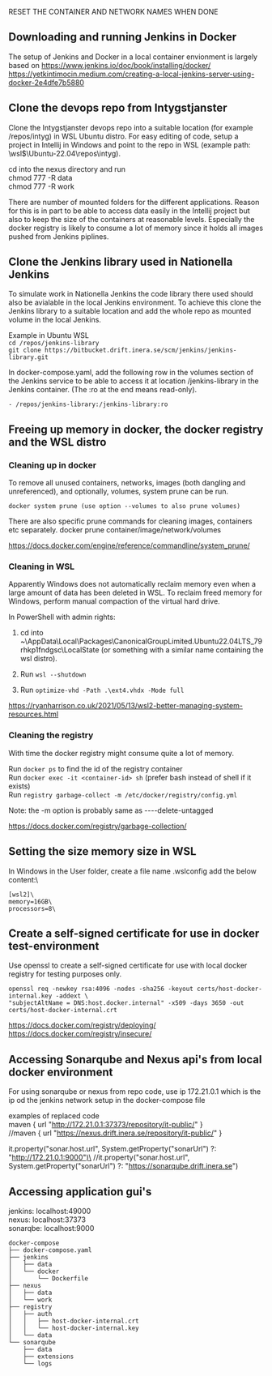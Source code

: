 RESET THE CONTAINER AND NETWORK NAMES WHEN DONE

## Downloading and running Jenkins in Docker
The setup of Jenkins and Docker in a local container envionment is largely based on
https://www.jenkins.io/doc/book/installing/docker/ \
https://yetkintimocin.medium.com/creating-a-local-jenkins-server-using-docker-2e4dfe7b5880

## Clone the devops repo from Intygstjanster
Clone the Intygstjanster devops repo into a suitable location (for example /repos/intyg) in WSL
Ubuntu distro. For easy editing of code, setup a project in Intellij in Windows and point to the
repo in WSL (example path: \\wsl$\Ubuntu-22.04\repos\intyg).

cd into the nexus directory and run\
chmod 777 -R data\
chmod 777 -R work

There are number of mounted folders for the different applications. Reason for this is in part to 
be able to access data easily in the Intellij project but also to keep the size of the containers
at reasonable levels. Especially the docker registry is likely to consume a lot of memory
since it holds all images pushed from Jenkins piplines.


## Clone the Jenkins library used in Nationella Jenkins
To simulate work in Nationella Jenkins the code library there used should also be avialable in
the local Jenkins environment. To achieve this clone the Jenkins library to a suitable
location and add the whole repo as mounted volume in the local Jenkins.

Example in Ubuntu WSL\
```cd /repos/jenkins-library```\
```git clone https://bitbucket.drift.inera.se/scm/jenkins/jenkins-library.git```

In docker-compose.yaml, add the following row in the volumes section of the Jenkins service to
be able to access it at location /jenkins-library in the Jenkins container. (The :ro at the end
means read-only).

```- /repos/jenkins-library:/jenkins-library:ro```



## Freeing up memory in docker, the docker registry and the WSL distro

### Cleaning up in docker
To remove all unused containers, networks, images (both dangling and unreferenced), and optionally,
volumes, system prune can be run.

```docker system prune (use option --volumes to also prune volumes)```

There are also specific prune commands for cleaning images, containers etc separately.
docker prune container/image/network/volumes

https://docs.docker.com/engine/reference/commandline/system_prune/


### Cleaning in WSL
Apparently Windows does not automatically reclaim memory even when a large amount of data
has been deleted in WSL. To reclaim freed memory for Windows, perform manual compaction
of the virtual hard drive.

In PowerShell with admin rights:
1. cd into ~\AppData\Local\Packages\CanonicalGroupLimited.Ubuntu22.04LTS_79rhkp1fndgsc\LocalState
(or something with a similar name containing the wsl distro).

2. Run ```wsl --shutdown```

3. Run ```optimize-vhd -Path .\ext4.vhdx -Mode full```

https://ryanharrison.co.uk/2021/05/13/wsl2-better-managing-system-resources.html


### Cleaning the registry


With time the docker registry might consume quite a lot of memory.

Run ```docker ps``` to find the id of the registry container\
Run ```docker exec -it <container-id> sh``` (prefer bash instead of shell if it exists)\
Run ```registry garbage-collect -m /etc/docker/registry/config.yml```

Note: the -m option is probably same as ----delete-untagged

https://docs.docker.com/registry/garbage-collection/



## Setting the size memory size in WSL
In Windows in the User folder, create a file name .wslconfig add the below content:\

    [wsl2]\
    memory=16GB\
    processors=8\




## Create a self-signed certificate for use in docker test-environment

Use openssl to create a self-signed certificate for use with local docker registry for testing
purposes only.

    openssl req -newkey rsa:4096 -nodes -sha256 -keyout certs/host-docker-internal.key -addext \
    "subjectAltName = DNS:host.docker.internal" -x509 -days 3650 -out certs/host-docker-internal.crt

https://docs.docker.com/registry/deploying/ \
https://docs.docker.com/registry/insecure/



## Accessing Sonarqube and Nexus api's from local docker environment
For using sonarqube or nexus from repo code, use ip 172.21.0.1 which is the ip od the jenkins network
setup in the docker-compose file

examples of replaced code\
maven { url "http://172.21.0.1:37373/repository/it-public/" }\
//maven { url "https://nexus.drift.inera.se/repository/it-public/" }

it.property("sonar.host.url", System.getProperty("sonarUrl") ?: "http://172.21.0.1:9000")\
//it.property("sonar.host.url", System.getProperty("sonarUrl") ?: "https://sonarqube.drift.inera.se")


## Accessing application gui's
jenkins: localhost:49000\
nexus: localhost:37373\
sonarqbe: localhost:9000


```
docker-compose
├── docker-compose.yaml
├── jenkins
│   ├── data
│   └── docker
│       └── Dockerfile
├── nexus
│   ├── data
│   └── work
├── registry
│   ├── auth
│   │   ├── host-docker-internal.crt
│   │   └── host-docker-internal.key
│   └── data
└── sonarqube
    ├── data
    ├── extensions
    └── logs
```
